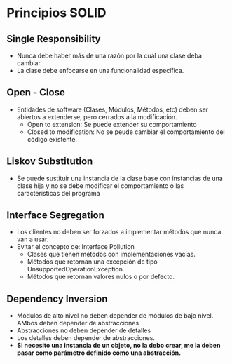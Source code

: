 # Principios SOLID

## Single Responsibility
- Nunca debe haber más de una razón por la cuál una clase deba cambiar.
- La clase debe enfocarse en una funcionalidad específica.


## Open - Close
- Entidades de software (Clases, Módulos, Métodos, etc) deben ser abiertos a extenderse, pero cerrados a la modificación.
    - Open to extension: Se puede extender su comportamiento 
    - Closed to modification: No se peude cambiar el comportamiento del código existente.

## Liskov Substitution
- Se puede sustituir una instancia de la clase base con instancias de una clase hija y no se debe modificar el comportamiento o las características del programa

## Interface Segregation
- Los clientes no deben ser forzados a implementar métodos que nunca van a usar.  
- Evitar el concepto de: Interface Pollution
  - Clases que tienen métodos con implementaciones vacías.
  - Métodos que retornan una excepción de tipo UnsupportedOperationException.
  - Métodos que retornan valores nulos o por defecto.

## Dependency Inversion
- Módulos de alto nivel no deben depender de módulos de bajo nivel. AMbos deben depender de abstracciones
- Abstracciones no deben depender de detalles
- Los detalles deben depender de abstracciones.
- **Si necesito una instancia de un objeto, no la debo crear, me la deben pasar como parámetro definido como una abstracción.**
